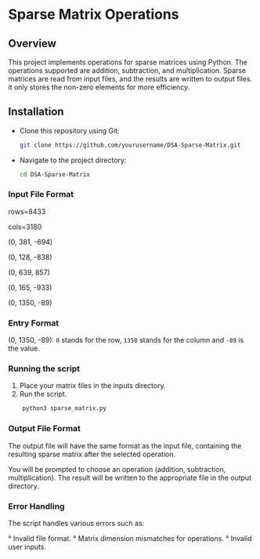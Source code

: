# Sparse Matrix Operations

## Overview

This project implements operations for sparse matrices using Python. The operations supported are addition, subtraction, and multiplication. Sparse matrices are read from input files, and the results are written to output files. it only stores the non-zero elements for more efficiency.

## Installation

- Clone this repository using Git:

  ```bash
  git clone https://github.com/yourusername/DSA-Sparse-Matrix.git

- Navigate to the project directory:

    ```bash
    cd DSA-Sparse-Matrix
    ```

### Input File Format

rows=8433

cols=3180

(0, 381, -694)

(0, 128, -838)

(0, 639, 857)

(0, 165, -933)

(0, 1350, -89)

### Entry Format

(0, 1350, -89): `0` stands for the row, `1350` stands for the column and `-89` is the value.

### Running the script

1. Place your matrix files in the inputs directory.
2. Run the script.

```bash
    python3 sparse_matrix.py
```

### Output File Format

The output file will have the same format as the input file, containing the resulting sparse matrix after the selected operation.

You will be prompted to choose an operation (addition, subtraction, multiplication).
The result will be written to the appropriate file in the output directory.

### Error Handling

The script handles various errors such as:

° Invalid file format.
° Matrix dimension mismatches for operations.
° Invalid user inputs.

